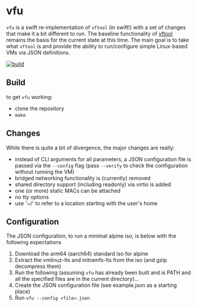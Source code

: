 vfu
===

`vfu` is a swift re-implementation of `vftool` (in swift!) with a set of changes that
make it a bit different to run. The baseline functionality of [vftool](https://github.com/evansm7/vftool)
remains the basis for the current state at this time. The main goal is to take
what `vftool` is and provide the ability to run/configure simple Linux-based VMs
via JSON definitions.

[![build](https://github.com/enckse/vfu/actions/workflows/build.yml/badge.svg)](https://github.com/enckse/vfu/actions/workflows/build.yml)

## Build

to get `vfu` working:
- clone the repository
- `make`

## Changes

While there is quite a bit of divergence, the major changes are really:

- instead of CLI arguments for all parameters, a JSON configuration file is
  passed via the `--config` flag (pass `--verify` to check the configuration without
  running the VM)
- bridged networking functionality is (currently) removed
- shared directory support (including readonly) via virtio is added
- one (or more) static MACs can be attached
- no tty options
- use '~/' to refer to a location starting with the user's home

## Configuration

The JSON configuration, to run a minimal alpine iso, is below with the following
expectations
1. Download the arm64 (aarch64) standard iso for alpine
2. Extract the vmlinuz-lts and initramfs-lts from the iso (and gzip decompress them)
3. Run the following (assuming `vfu` has already been built and is PATH and all the specified files are in the current directory)...
4. Create the JSON configuration file (see example.json as a starting place)
5. Run `vfu --config <file>.json`
